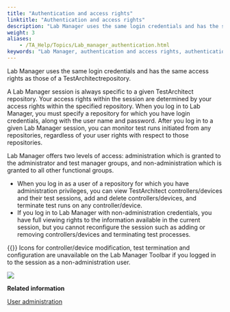 ```yaml
--- 
title: "Authentication and access rights"
linktitle: "Authentication and access rights"
description: "Lab Manager uses the same login credentials and has the same access rights as those of a TestArchitectrepository."
weight: 3
aliases: 
    - /TA_Help/Topics/Lab_manager_authentication.html
keywords: "Lab Manager, authentication and access rights, authentication, access rights, Lab Manager"
---
```


Lab Manager uses the same login credentials and has the same access rights as those of a TestArchitectrepository.

A Lab Manager session is always specific to a given TestArchitect repository. Your access rights within the session are determined by your access rights within the specified repository. When you log in to Lab Manager, you must specify a repository for which you have login credentials, along with the user name and password. After you log in to a given Lab Manager session, you can monitor test runs initiated from any repositories, regardless of your user rights with respect to those repositories.

Lab Manager offers two levels of access: administration which is granted to the administrator and test manager groups, and non-administration which is granted to all other functional groups.

-   When you log in as a user of a repository for which you have administration privileges, you can view TestArchitect controllers/devices and their test sessions, add and delete controllers/devices, and terminate test runs on any controller/device.
-   If you log in to Lab Manager with non-administration credentials, you have full viewing rights to the information available in the current session, but you cannot reconfigure the session such as adding or removing controllers/devices and terminating test processes.

{{<note>}} Icons for controller/device modification, test termination and configuration are unavailable on the Lab Manager Toolbar if you logged in to the session as a non-administration user.

![](/images/TA_Help/Images/ug_labmanager01.png)




**Related information**  


[User administration](/administration-guide/users-and-passwords/user-administration/)

